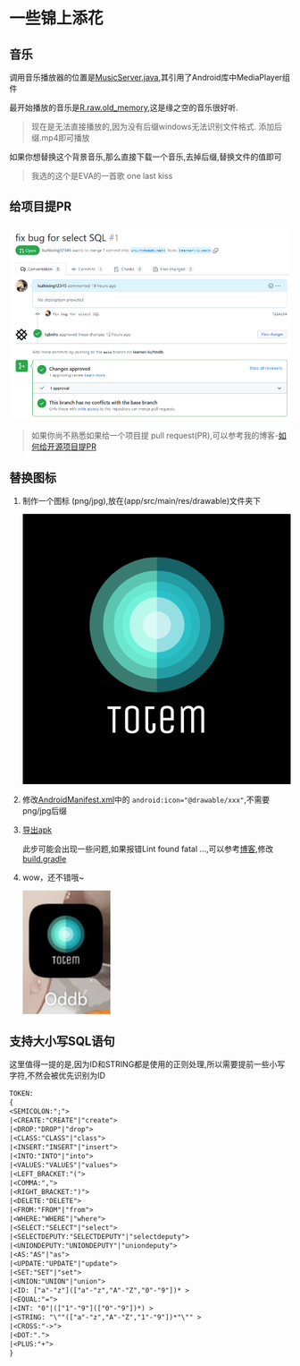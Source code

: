 # 一些锦上添花

## 音乐

调用音乐播放器的位置是[MusicServer.java](app/src/main/java/drz/oddb/MusicServer.java),其引用了Android库中MediaPlayer组件

最开始播放的音乐是[R.raw.old_memory](app/src/main/res/raw/old_memory),这是缘之空的音乐很好听.

> 现在是无法直接播放的,因为没有后缀windows无法识别文件格式. 添加后缀.mp4即可播放

如果你想替换这个背景音乐,那么直接下载一个音乐,去掉后缀,替换文件的值即可

> 我选的这个是EVA的一首歌 one last kiss

## 给项目提PR

![20220504011138](https://raw.githubusercontent.com/learner-lu/picbed/master/20220504011138.png)

> 如果你尚不熟悉如果给一个项目提 pull request(PR),可以参考我的博客-[如何给开源项目提PR](https://luzhixing12345.github.io/2022/05/04/git/%E5%A6%82%E4%BD%95%E7%BB%99%E5%BC%80%E6%BA%90%E9%A1%B9%E7%9B%AE%E6%8F%90PR/)

## 替换图标

1. 制作一个图标 (png/jpg),放在(app/src/main/res/drawable)文件夹下

   ![20220504011739](https://raw.githubusercontent.com/learner-lu/picbed/master/20220504011739.png)

2. 修改[AndroidManifest.xml](app/src/main/AndroidManifest.xml)中的 `android:icon="@drawable/xxx"`,不需要png/jpg后缀
3. [导出apk](https://blog.csdn.net/m0_46267375/article/details/110448855)

   此步可能会出现一些问题,如果报错Lint found fatal ...,可以参考[博客](https://blog.csdn.net/zhanglei892721/article/details/104918007),修改[build.gradle](app/build.gradle)

4. wow，还不错哦~

   ![desktop](https://raw.githubusercontent.com/learner-lu/picbed/master/desktop.jpg)

## 支持大小写SQL语句

这里值得一提的是,因为ID和STRING都是使用的正则处理,所以需要提前一些小写字符,不然会被优先识别为ID

```javacc
TOKEN:
{
<SEMICOLON:";">
|<CREATE:"CREATE"|"create">
|<DROP:"DROP"|"drop">
|<CLASS:"CLASS"|"class">
|<INSERT:"INSERT"|"insert">
|<INTO:"INTO"|"into">
|<VALUES:"VALUES"|"values">
|<LEFT_BRACKET:"(">
|<COMMA:",">
|<RIGHT_BRACKET:")">
|<DELETE:"DELETE">
|<FROM:"FROM"|"from">
|<WHERE:"WHERE"|"where">
|<SELECT:"SELECT"|"select">
|<SELECTDEPUTY:"SELECTDEPUTY"|"selectdeputy">
|<UNIONDEPUTY:"UNIONDEPUTY"|"uniondeputy">
|<AS:"AS"|"as">
|<UPDATE:"UPDATE"|"update">
|<SET:"SET"|"set">
|<UNION:"UNION"|"union">
|<ID: ["a"-"z"](["a"-"z","A"-"Z","0"-"9"])* >
|<EQUAL:"=">
|<INT: "0"|(["1"-"9"](["0"-"9"])*) >
|<STRING: "\""(["a"-"z","A"-"Z","1"-"9"])*"\"" >
|<CROSS:"->">
|<DOT:".">
|<PLUS:"+">
}
```
